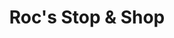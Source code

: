 ---
title: "Roc's Stop & Shop"
url: /lincoln/rocs-stop-and-shop-south-56th-street/
shop: convenience
---